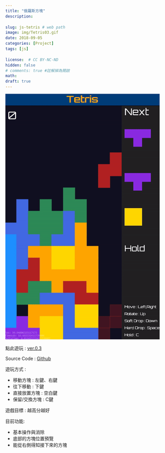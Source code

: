 ```yaml
---
title: "俄羅斯方塊"
description: 

slug: js-tetris # web path
image: img/Tetris03.gif
date: 2018-09-05
categories: [Project]
tags: [js]

license:  # CC BY-NC-ND
hidden: false
# comments: true #註解掉為開啟
math: 
draft: true
---
```


![](img/Tetris03.gif)

點此遊玩 : [ver.0.3](https://davidhsu666.com/downloads/js_Tetris/ver0.3/)

Source Code : [Github](https://github.com/beadx6ggwp/Tetris)

遊玩方式 :

- 移動方塊 : 左鍵、右鍵
- 往下移動 : 下鍵
- 直接放置方塊 : 空白鍵
- 保留/交換方塊 : C鍵
 

遊戲目標 : 越高分越好

 

目前功能:
- 基本操作與消除
- 底部的方塊位置預覽
- 能從右側得知接下來的方塊